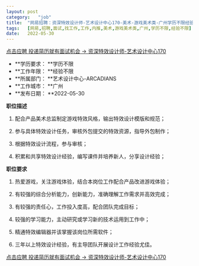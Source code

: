 ```yaml
---
layout:	post
category:	"job"
title:	"网易招聘：资深特效设计师-艺术设计中心170-美术-游戏美术类-广州学历不限经验不限"
tags:	[网易,招聘,面试,找工作,工作,内推,美术,游戏美术类,广州,学历不限,经验不限]
date:	2022-05-30
---
```


[点击应聘 投递简历就有面试机会 ->  资深特效设计师-艺术设计中心170](http://mobile.bole.netease.com/bole/boleDetail?id=32108&employeeId=346f03c3cda5f04c&key=all)



- **学历要求： **学历不限
- **工作年限： **经验不限
- **所属部门： **艺术设计中心-ARCADIANS
- **工作城市： **广州
- **发布日期： **2022-05-30



**职位描述**

1. 配合产品美术总监制定游戏特效风格，输出特效设计模版和规范；

2. 参与具体特效设计任务，审核外包提交的特效资源，指导外包制作；

3. 根据特效设计流程，参与审核；

4. 积累和共享特效设计经验，编写课件并培养新人，分享设计经验；



**职位要求**

1. 热爱游戏，关注游戏体验，结合本岗位工作配合产品改进游戏体验；

2. 有较强的综合分析能力，创新能力，准确理解工作需求并高效完成；

3. 有较强的责任心，工作投入度高，配合团队完成目标；

4. 较强的学习能力，主动研究或学习新的技术运用到工作中；

5. 精通特效编辑器并该掌握该岗位所需软件；

6. 三年以上特效设计经验，有主导团队开展设计工作经验尤佳。



[点击应聘 投递简历就有面试机会 ->  资深特效设计师-艺术设计中心170](http://mobile.bole.netease.com/bole/boleDetail?id=32108&employeeId=346f03c3cda5f04c&key=all)